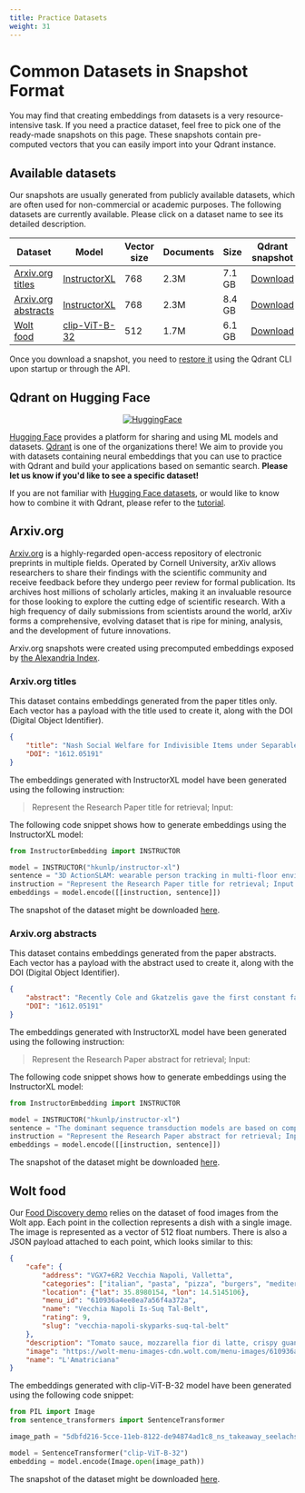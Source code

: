 ```yaml
---
title: Practice Datasets
weight: 31
---
```


# Common Datasets in Snapshot Format

You may find that creating embeddings from datasets is a very resource-intensive task. 
If you need a practice dataset, feel free to pick one of the ready-made snapshots on this page.
These snapshots contain pre-computed vectors that you can easily import into your Qdrant instance.

## Available datasets

Our snapshots are usually generated from publicly available datasets, which are often used for 
non-commercial or academic purposes. The following datasets are currently available. Please click 
on a dataset name to see its detailed description.

| Dataset                                    | Model                                                                       | Vector size | Documents | Size   | Qdrant snapshot                                                                                          | HF Hub                                                                                 |
|--------------------------------------------|-----------------------------------------------------------------------------|-------------|-----------|--------|----------------------------------------------------------------------------------------------------------|----------------------------------------------------------------------------------------|
| [Arxiv.org titles](#arxivorg-titles)       | [InstructorXL](https://huggingface.co/hkunlp/instructor-xl)                 | 768         | 2.3M      | 7.1 GB | [Download](https://snapshots.qdrant.io/arxiv_titles-3083016565637815127-2023-05-29-13-56-22.snapshot)    | [Open](https://huggingface.co/datasets/Qdrant/arxiv-titles-instructorxl-embeddings)    |
| [Arxiv.org abstracts](#arxivorg-abstracts) | [InstructorXL](https://huggingface.co/hkunlp/instructor-xl)                 | 768         | 2.3M      | 8.4 GB | [Download](https://snapshots.qdrant.io/arxiv_abstracts-3083016565637815127-2023-06-02-07-26-29.snapshot) | [Open](https://huggingface.co/datasets/Qdrant/arxiv-abstracts-instructorxl-embeddings) |
| [Wolt food](#wolt-food)                    | [clip-ViT-B-32](https://huggingface.co/sentence-transformers/clip-ViT-B-32) | 512         | 1.7M      | 6.1 GB | [Download](https://snapshots.qdrant.io/wolt-clip-ViT-B-32-2446808438011867-2023-12-14-15-55-26.snapshot)                                                                                             | Not available                                                                          |

Once you download a snapshot, you need to [restore it](/documentation/concepts/snapshots/#restore-snapshot) 
using the Qdrant CLI upon startup or through the API.

## Qdrant on Hugging Face

<p align="center">
  <a href="https://huggingface.co/Qdrant">
    <img style="max-width: 500px" src="/content/images/hf-logo-with-title.svg" alt="HuggingFace" title="HuggingFace">
  </a>
</p>

[Hugging Face](https://huggingface.co/) provides a platform for sharing and using ML models and 
datasets. [Qdrant](https://huggingface.co/Qdrant) is one of the organizations there! We aim to 
provide you with datasets containing neural embeddings that you can use to practice with Qdrant 
and build your applications based on semantic search. **Please let us know if you'd like to see
a specific dataset!**

If you are not familiar with [Hugging Face datasets](https://huggingface.co/docs/datasets/index),
or would like to know how to combine it with Qdrant, please refer to the [tutorial](/documentation/tutorials/huggingface-datasets/).

## Arxiv.org

[Arxiv.org](https://arxiv.org) is a highly-regarded open-access repository of electronic preprints in multiple 
fields. Operated by Cornell University, arXiv allows researchers to share their findings with 
the scientific community and receive feedback before they undergo peer review for formal 
publication. Its archives host millions of scholarly articles, making it an invaluable resource 
for those looking to explore the cutting edge of scientific research. With a high frequency of 
daily submissions from scientists around the world, arXiv forms a comprehensive, evolving dataset 
that is ripe for mining, analysis, and the development of future innovations.

<aside role="status">
Arxiv.org snapshots were created using precomputed embeddings exposed by <a href="https://alex.macrocosm.so/download">the Alexandria Index</a>.
</aside>

### Arxiv.org titles

This dataset contains embeddings generated from the paper titles only. Each vector has a
payload with the title used to create it, along with the DOI (Digital Object Identifier).

```json
{
    "title": "Nash Social Welfare for Indivisible Items under Separable, Piecewise-Linear Concave Utilities",
    "DOI": "1612.05191"
}
```

The embeddings generated with InstructorXL model have been generated using the following
instruction:

> Represent the Research Paper title for retrieval; Input:

The following code snippet shows how to generate embeddings using the InstructorXL model:

```python
from InstructorEmbedding import INSTRUCTOR

model = INSTRUCTOR("hkunlp/instructor-xl")
sentence = "3D ActionSLAM: wearable person tracking in multi-floor environments"
instruction = "Represent the Research Paper title for retrieval; Input:"
embeddings = model.encode([[instruction, sentence]])
```

The snapshot of the dataset might be downloaded [here](https://snapshots.qdrant.io/arxiv_titles-3083016565637815127-2023-05-29-13-56-22.snapshot).

### Arxiv.org abstracts

This dataset contains embeddings generated from the paper abstracts. Each vector has a
payload with the abstract used to create it, along with the DOI (Digital Object Identifier).

```json
{
    "abstract": "Recently Cole and Gkatzelis gave the first constant factor approximation\nalgorithm for the problem of allocating indivisible items to agents, under\nadditive valuations, so as to maximize the Nash Social Welfare. We give\nconstant factor algorithms for a substantial generalization of their problem --\nto the case of separable, piecewise-linear concave utility functions. We give\ntwo such algorithms, the first using market equilibria and the second using the\ntheory of stable polynomials.\n  In AGT, there is a paucity of methods for the design of mechanisms for the\nallocation of indivisible goods and the result of Cole and Gkatzelis seemed to\nbe taking a major step towards filling this gap. Our result can be seen as\nanother step in this direction.\n",
    "DOI": "1612.05191"
}
```

The embeddings generated with InstructorXL model have been generated using the following
instruction:

> Represent the Research Paper abstract for retrieval; Input:

The following code snippet shows how to generate embeddings using the InstructorXL model:

```python
from InstructorEmbedding import INSTRUCTOR

model = INSTRUCTOR("hkunlp/instructor-xl")
sentence = "The dominant sequence transduction models are based on complex recurrent or convolutional neural networks in an encoder-decoder configuration. The best performing models also connect the encoder and decoder through an attention mechanism. We propose a new simple network architecture, the Transformer, based solely on attention mechanisms, dispensing with recurrence and convolutions entirely. Experiments on two machine translation tasks show these models to be superior in quality while being more parallelizable and requiring significantly less time to train."
instruction = "Represent the Research Paper abstract for retrieval; Input:"
embeddings = model.encode([[instruction, sentence]])
```

The snapshot of the dataset might be downloaded [here](https://snapshots.qdrant.io/arxiv_abstracts-3083016565637815127-2023-06-02-07-26-29.snapshot).

## Wolt food

Our [Food Discovery demo](https://food-discovery.qdrant.tech/) relies on the dataset of 
food images from the Wolt app. Each point in the collection represents a dish with a single 
image. The image is represented as a vector of 512 float numbers. There is also a JSON 
payload attached to each point, which looks similar to this:

```json
{
    "cafe": {
        "address": "VGX7+6R2 Vecchia Napoli, Valletta",
        "categories": ["italian", "pasta", "pizza", "burgers", "mediterranean"],
        "location": {"lat": 35.8980154, "lon": 14.5145106},
        "menu_id": "610936a4ee8ea7a56f4a372a",
        "name": "Vecchia Napoli Is-Suq Tal-Belt",
        "rating": 9,
        "slug": "vecchia-napoli-skyparks-suq-tal-belt"
    },
    "description": "Tomato sauce, mozzarella fior di latte, crispy guanciale, Pecorino Romano cheese and a hint of chilli",
    "image": "https://wolt-menu-images-cdn.wolt.com/menu-images/610936a4ee8ea7a56f4a372a/005dfeb2-e734-11ec-b667-ced7a78a5abd_l_amatriciana_pizza_joel_gueller1.jpeg",
    "name": "L'Amatriciana"
}
```

The embeddings generated with clip-ViT-B-32 model have been generated using the following
code snippet:

```python
from PIL import Image
from sentence_transformers import SentenceTransformer

image_path = "5dbfd216-5cce-11eb-8122-de94874ad1c8_ns_takeaway_seelachs_ei_baguette.jpeg"

model = SentenceTransformer("clip-ViT-B-32")
embedding = model.encode(Image.open(image_path))
```

The snapshot of the dataset might be downloaded [here](https://snapshots.qdrant.io/wolt-clip-ViT-B-32-2446808438011867-2023-12-14-15-55-26.snapshot).

